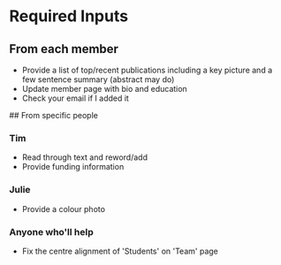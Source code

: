 
# Required Inputs

## From each member
- Provide a list of top/recent publications including a key picture and a few sentence summary (abstract may do)
- Update member page with bio and education 
- Check your email if I added it 


## From specific people 

### Tim
- Read through text and reword/add 
- Provide funding information 


### Julie
- Provide a colour photo

### Anyone who'll help 
- Fix the centre alignment of 'Students' on 'Team' page
